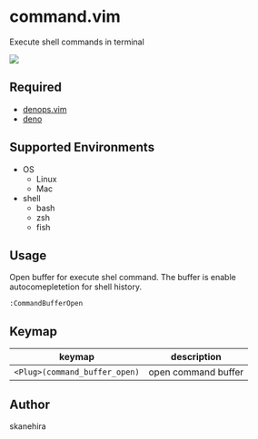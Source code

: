 # command.vim
Execute shell commands in terminal

![](https://i.gyazo.com/3b703f3d888526e282693d386051f59e.gif)

## Required
- [denops.vim](https://github.com/vim-denops/denops.vim)
- [deno](https://github.com/denoland/deno)

## Supported Environments
- OS
  - Linux
  - Mac
- shell
  - bash
  - zsh
  - fish

## Usage
Open buffer for execute shel command.
The buffer is enable autocomepletetion for shell history.

```
:CommandBufferOpen
```

## Keymap

| keymap                        | description         |
|-------------------------------|---------------------|
| `<Plug>(command_buffer_open)` | open command buffer |

## Author
skanehira
